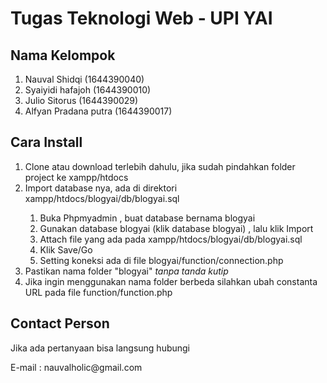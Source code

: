 <h1>Tugas Teknologi Web - UPI YAI</h1>
<h2>Nama Kelompok</h2>
<ol>
	<li>Nauval Shidqi (1644390040)</li>
	<li>Syaiyidi hafajoh (1644390010)</li>
	<li>Julio Sitorus (1644390029)</li>
	<li>Alfyan Pradana putra (1644390017)</li>
</ol>

<h2>Cara Install</h2>
<ol>
	<li>Clone atau download terlebih dahulu, jika sudah pindahkan folder project ke xampp/htdocs</li>
	<li>Import database nya, ada di direktori xampp/htdocs/blogyai/db/blogyai.sql</li>
	<ol>
		<li>Buka Phpmyadmin , buat database bernama blogyai</li>
		<li>Gunakan database blogyai (klik database blogyai) , lalu klik Import</li>
		<li>Attach file yang ada pada xampp/htdocs/blogyai/db/blogyai.sql </li>
		<li>Klik Save/Go</li>
		<li>Setting koneksi ada di file blogyai/function/connection.php</li>
	</ol>
	<li>Pastikan nama folder "blogyai" <em>tanpa tanda kutip</em></li>
	<li>Jika ingin menggunakan nama folder berbeda silahkan ubah constanta URL pada file function/function.php</li>
</ol>

<h2>Contact Person</h2>
<p>Jika ada pertanyaan bisa langsung hubungi</p>
<p>E-mail : nauvalholic@gmail.com</p>
